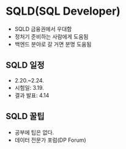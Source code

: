 # SQLD(SQL Developer)
- SQLD 금융권에서 우대함
- 정처기 준비하는 사람에게 도움됨
- 백엔드 분야로 갈 거면 분명 도움됨

## SQLD 일정
- 2.20.~2.24.
- 시험일: 3.19.
- 결과 발표: 4.14

## SQLD 꿀팁
- 공부에 팁은 없다.
- 데이터 전문가 포럼(DP Forum)